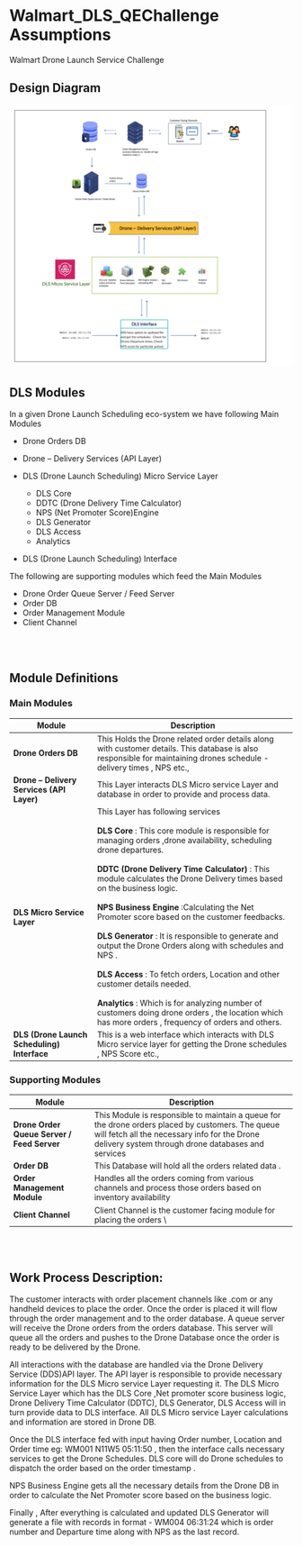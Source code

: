 # Walmart_DLS_QEChallenge Assumptions
Walmart Drone Launch Service Challenge

## Design Diagram												

![Design Diagram](https://github.com/lokeshgnanasekhar/Walmart_DLS_QEChallenge/blob/master/DLS%20Design%20Diagram.png)
 







## DLS Modules											



In a given Drone Launch Scheduling eco-system we have following Main Modules

-	Drone Orders DB

-	Drone – Delivery Services (API Layer)

-	DLS (Drone Launch Scheduling) Micro Service Layer 
    - DLS Core
    - DDTC (Drone Delivery Time Calculator) 
    - NPS (Net Promoter Score)Engine
    - DLS Generator
    - DLS Access
    - Analytics

-	DLS (Drone Launch Scheduling) Interface




The following are supporting modules which feed the Main Modules

- Drone Order Queue Server / Feed Server
-	Order DB
-	Order Management Module
-	Client Channel


<br/><br/>
## Module Definitions


### Main Modules

| Module   | Description  |
| ------------- | ------------- |
| **Drone Orders DB**  | This Holds the Drone related order details along with customer details. This database is also responsible for maintaining drones schedule - delivery times , NPS etc.,  |
| **Drone – Delivery Services (API Layer)**  | This Layer interacts DLS Micro service Layer and database in order to provide and process data.   |
| **DLS Micro Service Layer**  | 	This Layer has following services<br/><br/> **DLS Core** : This core module is responsible for managing orders ,drone availability, scheduling drone departures.<br/><br/>**DDTC (Drone Delivery Time Calculator)** : This module calculates the Drone Delivery times based on the business logic.<br/><br/>**NPS Business Engine**  :Calculating the Net Promoter score based on the customer feedbacks.<br/><br/>**DLS Generator** :  It is responsible to generate and output the Drone Orders along with schedules and NPS .<br/><br/>**DLS Access** : To fetch orders, Location and other customer details needed.<br/><br/>**Analytics** : Which is for analyzing number of customers doing drone orders , the location which has more orders , frequency of orders and others.<br/>   |
| **DLS (Drone Launch Scheduling) Interface**   |  This is a web interface which interacts with DLS Micro service layer for getting the Drone schedules , NPS Score etc.,   |



### Supporting Modules

| Module   | Description  |
| ------------- | ------------- |
| **Drone Order Queue Server / Feed Server**  | This Module is responsible to maintain a queue for the drone orders placed by customers. The queue will fetch all the necessary info for the Drone delivery system through drone databases and services  |
| **Order DB**  | This Database will hold all the orders related data .   |
| **Order Management Module**  | Handles all the orders coming from various channels and process those orders based on inventory availability   |   |
| **Client Channel**  | Client Channel is the customer facing module for placing the orders   \
   
<br/><br/>
## Work Process Description:

The customer interacts with order placement channels like .com or any handheld devices to place the order. Once the order is placed it will flow through the order management and to the order database. A queue server will receive the Drone orders from the orders database. This server will queue all the orders and pushes to the Drone Database once the order is ready to be delivered by the Drone.

All interactions with the database are handled via the Drone Delivery Service (DDS)API layer. The API layer is responsible to provide necessary information for the DLS Micro service Layer requesting it. The DLS Micro Service Layer which has the DLS Core ,Net promoter score business logic, Drone Delivery Time Calculator (DDTC), DLS Generator, DLS Access will in turn provide data to DLS interface. All DLS Micro service Layer calculations and information are stored in Drone DB.

Once the DLS interface fed with input having Order number, Location and Order time eg: WM001 N11W5 05:11:50 , then the interface calls necessary services to get the Drone Schedules. DLS core will do Drone schedules to dispatch the order based on the order timestamp .

NPS Business Engine gets all the necessary details from the Drone DB in order to calculate the Net Promoter score based on the business logic.

Finally , After everything is calculated and updated  DLS Generator will generate a file with records in format - WM004 06:31:24 which is order number and Departure time along with NPS as the last record.





